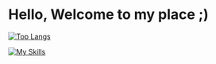 <h1>Hello, Welcome to my place ;)</h1>

[![Top Langs](https://github-readme-stats.vercel.app/api/top-langs/?username=bladnoch&layout=compact&theme=vue-dark)](https://github.com/anuraghazra/github-readme-stats)

[![My Skills](https://skillicons.dev/icons?i=java,py,dart,flutter,r,idea)](https://skillicons.dev)

<!--주석-->
